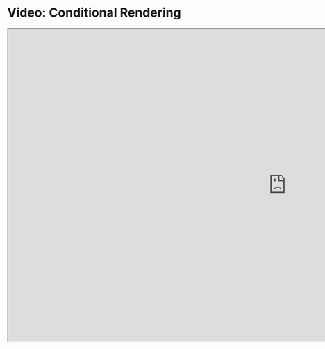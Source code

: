# Video: Conditional Rendering

<iframe src="https://scrimba.com/scrim/cocdb4511b55809709e9b19ee?pl=pzvM7hM" width="1280" height="720" allowfullscreen="allowfullscreen" allow="autoplay; fullscreen; picture-in-picture"></iframe>
